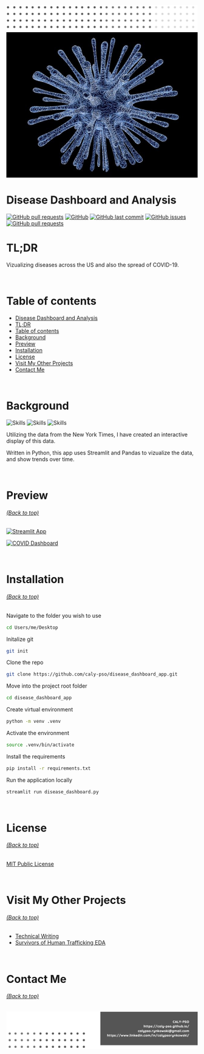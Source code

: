 <!-- Add banner here -->

[![Header](/img/header.png)](#TL;DR)
[![Banner](/img/disease_details.png)](#TL;DR)

# Disease Dashboard and Analysis

<!-- buttons -->
<!-- https://shields.io/ -->

[![GitHub pull requests](https://img.shields.io/github/languages/top/caly-pso/covid_app?style=flat-square)](#disease-dashboard-analysis)
[![GitHub](https://img.shields.io/github/repo-size/caly-pso/covid_app?style=flat-square)](#disease-dashboard-analysis)
[![GitHub last commit](https://img.shields.io/github/last-commit/caly-pso/covid_app?style=flat-square)](#disease-dashboard-analysis)
[![GitHub issues](https://img.shields.io/github/issues-raw/caly-pso/covid_app?style=flat-square)](#disease-dashboard-analysis)
[![GitHub pull requests](https://img.shields.io/github/issues-pr/caly-pso/covid_app?style=flat-square)](#disease-dashboard-analysis)

# TL;DR

Vizualizing diseases across the US and also the spread of COVID-19.

<br>

# Table of contents

- [Disease Dashboard and Analysis](#disease-dashboard-analysis)
- [TL;DR](#TL;DR)
- [Table of contents](#table-of-contents)
- [Background](#background)
- [Preview](#preview)
- [Installation](#installation)
- [License](#license)
- [Visit My Other Projects](#visit-my-other-projects)
- [Contact Me](#contact-me)

<br>

# Background

<!-- project in breif -->
<!-- Background
Problem Statement
Data Description -->

<!-- buttons -->

![Skills](https://img.shields.io/badge/-Python-yellowgreen?style=for-the-badge)
![Skills](https://img.shields.io/badge/-Pandas-yellow?style=for-the-badge)
![Skills](https://img.shields.io/badge/-Streamlit-orange?style=for-the-badge)

<!--Colors: brightgreengreenyellowgreenyelloworangeredbluelightgrey
successimportantcriticalinformationalinactive
bluevioletff69b49cf-->

Utilizing the data from the New York Times, I have created an interactive display of this data.

Written in Python, this app uses Streamlit and Pandas to vizualize the data, and show trends over time.

<br>

# Preview

###### [(Back to top)](#table-of-contents)

<!-- project preview -->

[![Streamlit App](https://static.streamlit.io/badges/streamlit_badge_black_white.svg)](https://share.streamlit.io/caly-pso/disease_dashboard_app/main/disease_dashboard.py)

[![COVID Dashboard](https://github.com/caly-pso/disease_dashboard_app/blob/main/img/disease_app.gif)](https://share.streamlit.io/caly-pso/disease_dashboard_app/main/disease_dashboard.py)

<br>

# Installation

###### [(Back to top)](#table-of-contents)

Navigate to the folder you wish to use

```bash
cd Users/me/Desktop
```

Initalize git

```bash
git init
```

Clone the repo

```bash
git clone https://github.com/caly-pso/disease_dashboard_app.git
```

Move into the project root folder

```bash
cd disease_dashboard_app
```

Create virtual environment

```bash
python -m venv .venv
```

Activate the environment

```bash
source .venv/bin/activate
```

Install the requirements

```bash
pip install -r requirements.txt
```

Run the application locally

```bash
streamlit run disease_dashboard.py
```

<br>

<!-- # Development

###### [(Back to top)](#table-of-contents)

To modify this application, you need to open up the covid_app.py files, and the fuction and graphing python files. To

<br> -->

# License

###### [(Back to top)](#table-of-contents)

[MIT Public License](/LICENSE.md)

<br>

<!-- Add the footer here -->

# Visit My Other Projects

###### [(Back to top)](#table-of-contents)

- [Technical Writing](https://github.com/caly-pso/technical_writing/blob/main/README.md)
- [Survivors of Human Trafficking EDA](https://github.com/caly-pso/EDA_trafficking_survivors)

<br>

# Contact Me

###### [(Back to top)](#table-of-contents)

[![Footer](/img/footer.png)](#contact-me)
